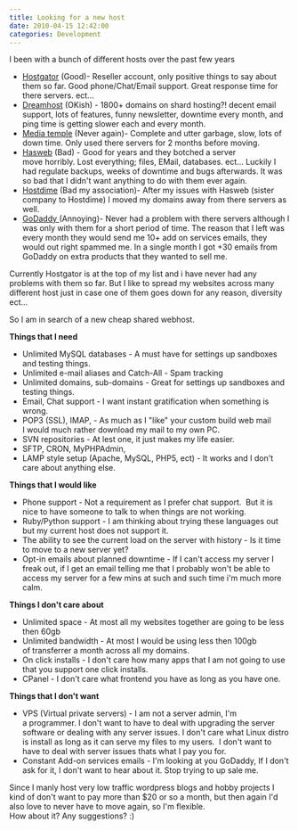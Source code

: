```yaml
---
title: Looking for a new host 
date: 2010-04-15 12:42:00
categories: Development
---
```

I been with a bunch of different hosts over the past few years
<ul>
	<li><a href="http://www.hostgator.com/">Hostgator</a> (Good)- Reseller account, only positive things to say about them so far. Good phone/Chat/Email support. Great response time for there servers. ect...</li>
	<li><a href="http://www.dreamhost.com/">Dreamhost</a> (OKish) - 1800+ domains on shard hosting?! decent email support, lots of features, funny newsletter, downtime every month, and ping time is getting slower each and every month.</li>
	<li><a href="http://mediatemple.net/">Media temple</a> (Never again)- Complete and utter garbage, slow, lots of down time. Only used there servers for 2 months before moving.</li>
	<li><a href="http://www.hasweb.com/">Hasweb</a> (Bad) - Good for years and they botched a server move horribly. Lost everything; files, EMail, databases. ect... Luckily I had regulate backups, weeks of downtime and bugs afterwards. It was so bad that I didn't want anything to do with them ever again.</li>
	<li><a href="http://www.hostdime.com/">Hostdime</a> (Bad my association)- After my issues with Hasweb (sister company to Hostdime) I moved my domains away from there servers as well.</li>
	<li><a href="http://www.godaddy.com/">GoDaddy </a>(Annoying)- Never had a problem with there servers although I was only with them for a short period of time. The reason that I left was every month they would send me 10+ add on services emails, they would out right spammed me. In a single month I got +30 emails from GoDaddy on extra products that they wanted to sell me.</li>
</ul>
Currently Hostgator is at the top of my list and i have never had any problems with them so far. But I like to spread my websites across many different host just in case one of them goes down for any reason, diversity ect...

So I am in search of a new cheap shared webhost.

<strong>Things that I need</strong>
<ul>
	<li>Unlimited MySQL databases - A must have for settings up sandboxes and testing things.</li>
	<li>Unlimited e-mail aliases and Catch-All - Spam tracking</li>
	<li>Unlimited domains, sub-domains - Great for settings up sandboxes and testing things.</li>
	<li>Email, Chat support - I want instant gratification when something is wrong.</li>
	<li>POP3 (SSL), IMAP, - As much as I "like" your custom build web mail I would much rather download my mail to my own PC.</li>
	<li>SVN repositories - At lest one, it just makes my life easier.</li>
	<li>SFTP, CRON, MyPHPAdmin,</li>
	<li>LAMP style setup (Apache, MySQL, PHP5, ect) - It works and I don't care about anything else.</li>
</ul>
<strong>Things that I would like </strong>
<ul>
	<li>Phone support - Not a requirement as I prefer chat support.  But it is nice to have someone to talk to when things are not working.</li>
	<li>Ruby/Python support - I am thinking about trying these languages out but my current host does not support it.</li>
	<li>The ability to see the current load on the server with history - Is it time to move to a new server yet?</li>
	<li>Opt-in emails about planned downtime - If I can't access my server I freak out, if I get an email telling me that I probably won't be able to access my server for a few mins at such and such time i'm much more calm.</li>
</ul>
<strong>Things I don't care about </strong>
<ul>
	<li>Unlimited space - At most all my websites together are going to be less then 60gb</li>
	<li>Unlimited bandwidth - At most I would be using less then 100gb of transferrer a month across all my domains.</li>
	<li>On click installs - I don't care how many apps that I am not going to use that you support one click installs.</li>
	<li>CPanel - I don't care what frontend you have as long as you have one.</li>
</ul>
<strong>Things that I don't want </strong>
<ul>
	<li>VPS (Virtual private servers) - I am not a server admin, I'm a programmer. I don't want to have to deal with upgrading the server software or dealing with any server issues. I don't care what Linux distro is install as long as it can serve my files to my users.  I don't want to have to deal with server issues thats what I pay you for.</li>
	<li>Constant Add-on services emails - I'm looking at you GoDaddy, If I don't ask for it, I don't want to hear about it. Stop trying to up sale me.</li>
</ul>
Since I manly host very low traffic wordpress blogs and hobby projects I kind of don't want to pay more than $20 or so a month, but then again I'd also love to never have to move again, so I'm flexible.
<div id="_mcePaste">How about it? Any suggestions? :)</div>
